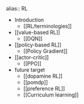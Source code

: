 alias:: RL

- Introduction
	- [[RL/terminologies]]
- [[value-based RL]]
	- [[DQN]]
- [[policy-based RL]]
	- [[Policy Gradient]]
- [[actor-critic]]
	- [[PPO]]
- future target
	- [[dopamine RL]]
	- [[pomdp]]
	- [[preference RL]]
	- [[Curriculum learning]]